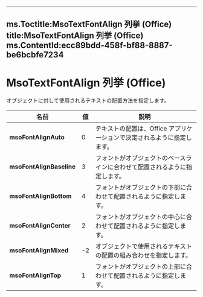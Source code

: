 

---
ms.Toctitle:MsoTextFontAlign 列挙 (Office)
title:MsoTextFontAlign 列挙 (Office)
ms.ContentId:ecc89bdd-458f-bf88-8887-be6bcbfe7234
---
# MsoTextFontAlign 列挙 (Office)




オブジェクトに対して使用されるテキストの配置方法を指定します。

|**名前**|**値**|**説明**|
|---|---|---|
|**msoFontAlignAuto**|0|テキストの配置は、Office アプリケーションで決定されるように指定します。|
|**msoFontAlignBaseline**|3|フォントがオブジェクトのベースラインに合わせて配置されるように指定します。|
|**msoFontAlignBottom**|4|フォントがオブジェクトの下部に合わせて配置されるように指定します。|
|**msoFontAlignCenter**|2|フォントがオブジェクトの中心に合わせて配置されるように指定します。|
|**msoFontAlignMixed**|-2|オブジェクトで使用されるテキストの配置の組み合わせを指定します。|
|**msoFontAlignTop**|1|フォントがオブジェクトの上部に合わせて配置されるように指定します。|




